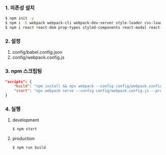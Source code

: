 ### 1. 의존성 설치

```bash
$ npm init -y
$ npm i -D webpack webpack-cli webpack-dev-server style-loader css-loader sass-loader node-sass babel-loader @babel/core @babel/cli @babel/preset-env @babel/preset-react  case-sensitive-paths-webpack-plugin
$ npm i react react-dom prop-types styled-components react-modal react-addons-update react-router react-router-dom
```

### 2. 설정

1.  config/babel.config.json
2.  config/webpack.config.js

### 3. npm 스크립팅

```json
"scripts": {
    "build": "npm install && npx webpack --config config/webpack.config.js --progress --mode production",
    "start": "npx webpack serve --config config/webpack.config.js --progress --mode development"
}
```

### 4. 실행

1.  development

    ```bash
    $ npm start
    ```

2.  production
    ```bash
    $ npm run build
    ```

